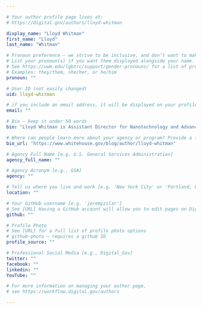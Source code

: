 ```yaml
---

# Your author profile page lives at:
# https://digital.gov/authors/lloyd-whitman

display_name: "Lloyd Whitman"
first_name: "Lloyd"
last_name: "Whitman"

# Pronoun preference — we strive to be inclusive, and don’t want to make assumptions on a person’s first name (be it a gender-neutral name, or is one more common in languages other than English). Learn more http://www.MyPronouns.org
# List your pronoun(s) if you want them displayed alongside your name. Leave it blank and we'll use just your name.
# See https://uwm.edu/lgbtrc/support/gender-pronouns/ for a list of pronouns
# Examples: they/them, she/her, or he/him
pronoun: ""

# User ID (not easily changed)
uid: lloyd-whitman

# if you include an email address, it will be displayed on your profile page
email: ""

# Bio — keep it under 50 words
bio: "Lloyd Whitman is Assistant Director for Nanotechnology and Advanced Materials in the White House Office of Science and Technology Policy (OSTP)."

# Where can people learn more about your agency or program? Provide a full URL [e.g. 'https://www.example.gov/']
bio_url: "https://www.whitehouse.gov/blog/author/lloyd-whitman"

# Agency Full Name [e.g. U.S. General Services Administration]
agency_full_name: ""

# Agency Acronym [e.g., GSA]
agency: ""

# Tell us where you live and work [e.g. 'New York City' or 'Portland, OR']
location: ""

# Your GitHub username [e.g. 'jeremyzilar']
# See [URL] Having a GitHub account will allow you to edit pages on DigitalGov. The image used in your GitHub account can also be used to populate your digital.gov profile photo.
github: ""

# Profile Photo
# See [URL] for a full list of profile photo options
# github-photo — requires a github ID
profile_source: ""

# Professional Social Media [e.g., Digital_Gov]
twitter: ""
facebook: ""
linkedin: ""
YouTube: ""

# For more information on managing your author page,
# see https://workflow.digital.gov/authors

---
```


